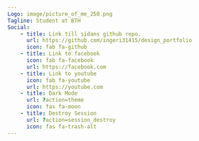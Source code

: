 ```yaml
---
Logo: image/picture_of_me_250.png
Tagline: Student at BTH
Social:
    - title: Link till sidans github repo.
      url: https://github.com/ingeri31415/design_portfolio
      icon: fab fa-github
    - title: Link to facebook
      icon: fab fa-facebook
      url: https://facebook.com
    - title: Link to youtube
      icon: fab fa-youtube
      url: https://youtube.com
    - title: Dark Mode
      url: ?action=theme
      icon: fas fa-moon
    - title: Destroy Session
      url: ?action=session_destroy
      icon: fas fa-trash-alt
---
```

